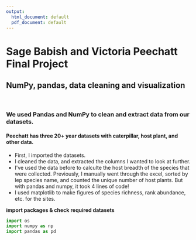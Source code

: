 ```yaml
---
output:
  html_document: default
  pdf_document: default
---
```

# Sage Babish and Victoria Peechatt Final Project
## NumPy, pandas, data cleaning and visualization  

<br>

### We used Pandas and NumPy to clean and extract data from our datasets. 

#### Peechatt has three 20+ year datasets with caterpillar, host plant, and other data. 
- First, I imported the datasets. 
- I cleaned the data, and extracted the columns I wanted to look at further. 
- I've used the data before to calculte the host breadth of the species that were collected. Previously, I manually went through the excel, sorted by lep species name, and counted the unique number of host plants. But with pandas and numpy, it took 4 lines of code! 
- I used matplotlib to make figures of species richness, rank abundance, etc. for the sites. 


**import packages & check required datasets**

```python
import os
import numpy as np
import pandas as pd
```
